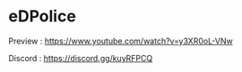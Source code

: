 # eDPolice

Preview : https://www.youtube.com/watch?v=y3XR0oL-VNw

Discord : https://discord.gg/kuyRFPCQ
